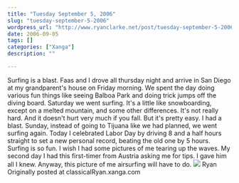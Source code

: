 ```yaml
---
title: "Tuesday September 5, 2006"
slug: "tuesday-september-5-2006"
wordpress_url: "http://www.ryanclarke.net/post/tuesday-september-5-2006/"
date: 2006-09-05
tags: []
categories: ["Xanga"]
description: ""

---
```


Surfing is a blast.
Faas and I drove all thursday night and arrive in San Diego at my grandparent's house on Friday morning. We spent the day doing various fun things like seeing Balboa Park and doing trick jumps off the diving board.
Saturday we went surfing. It's a little like snowboarding, except on a melted mountain, and some other differences. It's not really hard. And it doesn't hurt very much if you fall. But it's pretty easy. I had a blast.
Sunday, instead of going to Tijuana like we had planned, we went surfing again.
Today I celebrated Labor Day by driving 8 and a half hours straight to set a new personal record, beating the old one by 5 hours.
Surfing is so fun. I wish I had some pictures of me tearing up the waves. My second day I had this first-timer from Austria asking me for tips. I gave him all I knew. Anyway, this picture of me airsurfing will have to do.
![](http://img.photobucket.com/albums/v300/classicalRyan/AirSurfing.jpg)
Ryan
Originally posted at classicalRyan.xanga.com
